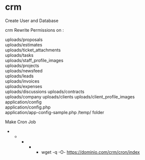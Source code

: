 # crm

Create User and Database

crm
 Rewrite Permissions on :
 
uploads/proposals	<br>
uploads/estimates	<br>
uploads/ticket_attachments	<br>
uploads/tasks	<br>
uploads/staff_profile_images	<br>
uploads/projects	<br>
uploads/newsfeed	<br>
uploads/leads	<br>
uploads/invoices	<br>
uploads/expenses	
uploads/discussions	
uploads/contracts	
uploads/company	
uploads/clients	
uploads/client_profile_images	
application/config 	
application/config.php 	
application/app-config-sample.php 
/temp/ folder 


Make Cron Job 

* * * * * wget -q -O- https://dominio.com/crm/cron/index
